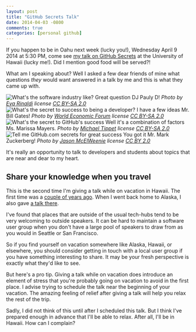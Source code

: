 ```yaml
---
layout: post
title: "GitHub Secrets Talk"
date: 2014-04-03 -0800
comments: true
categories: [personal github]
---
```


If you happen to be in Oahu next week (lucky you!), Wednesday April 9 2014 at 5:30 PM, come see [my talk on GitHub Secrets](http://www.meetup.com/dynamic/events/173981152/) at the University of Hawaii (lucky me!). Did I mention good food will be served?!

What am I speaking about? Well I asked a few dear friends of mine what questions _they_ would want answered in a talk by me and this is what they came up with.

![What's the software industry like?](https://cloud.githubusercontent.com/assets/19977/2610260/006dd4ac-bb84-11e3-9347-dbcace884776.png)
Great question DJ Pauly D! _Photo by [Eva Rinaldi](https://www.flickr.com/people/58820009@N05) license [CC BY-SA 2.0](http://creativecommons.org/licenses/by-sa/2.0/)_
![What's the secret to success to being a developer?](https://cloud.githubusercontent.com/assets/19977/2610261/0245d36a-bb84-11e3-9c01-4080f9584f8a.png)
I have a few ideas Mr. Bill Gates! _Photo by [World Economic Forum](https://www.flickr.com/photos/15237218@N00) license [CC BY-SA 2.0](http://creativecommons.org/licenses/by-sa/2.0/)_
![What's the secret to GitHub's success](https://cloud.githubusercontent.com/assets/19977/2610265/068b1fb6-bb84-11e3-91a9-6b7ce7f68947.png)
Well it's a combination of factors Ms. Marissa Mayers. _Photo by [Michael Tippet](https://www.flickr.com/photos/40040706561@N01/) license [CC BY-SA 2.0](http://creativecommons.org/licenses/by-sa/2.0/)_
![Tell me GitHub.com secrets for great success](https://cloud.githubusercontent.com/assets/19977/2610262/042f3126-bb84-11e3-9b9e-9ee69148ac60.png)
You got it Mr. Mark Zuckerberg! _Photo by [Jason McElWeenie](https://www.flickr.com/photos/99565773@N00) license [CC BY 2.0](http://creativecommons.org/licenses/by/2.0/)_

It's really an opportunity to talk to developers and students about topics that are near and dear to my heart.

## Share your knowledge when you travel

This is the second time I'm giving a talk while on vacation in Hawaii. The first time was a [couple of years ago](https://haacked.com/archive/2012/09/05/git-and-github-talk-in-hawaii.aspx/). When I went back home to Alaska, I also gave [a talk there](https://haacked.com/archive/2013/08/25/alaska-software-community.aspx/).

I've found that places that are outside of the usual tech-hubs tend to be very welcoming to outside speakers. It can be hard to maintain a software user group when you don't have a large pool of speakers to draw from as you would in Seattle or San Francisco.

So if you find yourself on vacation somewhere like Alaska, Hawaii, or elsewhere, you should consider getting in touch with a local user group if you have something interesting to share. It may be your fresh perspective is exactly what they'd like to see.

But here's a pro tip. Giving a talk while on vacation does introduce an element of stress that you're probably going on vacation to avoid in the first place. I advise trying to schedule the talk near the beginning of your vacation. The amazing feeling of relief after giving a talk will help you relax the rest of the trip.

Sadly, I did not think of this until after I scheduled this talk. But I think I've prepared enough in advance that I'll be able to relax. After all, I'll be in Hawaii. How can I complain?
